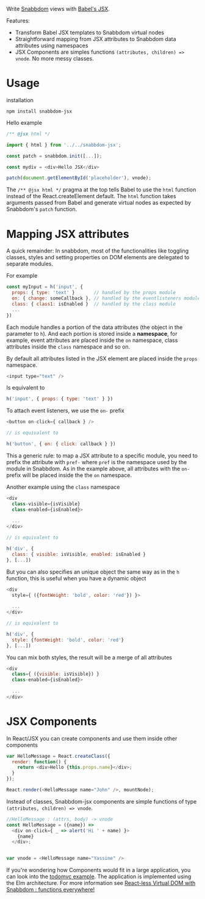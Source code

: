 Write [Snabbdom](https://github.com/paldepind/snabbdom) views with [Babel's JSX](http://babeljs.io/docs/advanced/transformers/other/react/).

Features:

- Transform Babel JSX templates to Snabbdom virtual nodes
- Straightforward mapping from JSX attributes to Snabbdom data attributes using namespaces 
- JSX Components are simples functions `(attributes, children) => vnode`. No more messy classes.

Usage
======

installation

```
npm install snabbdom-jsx
```

Hello example

```js
/** @jsx html */

import { html } from '../../snabbdom-jsx';

const patch = snabbdom.init([...]);

const mydiv = <div>Hello JSX</div>

patch(document.getElementById('placeholder'), vnode);
```

The `/** @jsx html */` pragma at the top tells Babel to use the `html` function instead of the React.createElement default. The `html` function takes arguments passed from Babel and generate virtual nodes as expected by Snabbdom's `patch` function.

Mapping JSX attributes
=======================

A quick remainder: In snabbdom, most of the functionalities like toggling classes, styles and setting properties on DOM elements are delegated to separate modules.

For example

```js
const myInput = h('input', { 
  props: { type: 'text' }       // handled by the props module
  on: { change: someCallback }, // handled by the eventlisteners module
  class: { class1: isEnabled }  // handled by the class module
  ...
})
```

Each module handles a portion of the data attributes (the object in the parameter to `h`). And each portion is stored inside a **namespace**, for example, event attributes are placed inside the `on` namespace, class attributes inside the `class` namespace and so on.


By default all attributes listed in the JSX element are placed inside the `props` namespace.


```js
<input type="text" />
```
Is equivalent to

```js
h('input', { props: { type: 'text' } })
```

To attach event listeners, we use the `on-` prefix

```js
<button on-click={ callback } />

// is equivalent to

h('button', { on: { click: callback } })
```


This a generic rule: to map a JSX attribute to a specific module, you need to prefix the attribute with `pref-` where `pref` is the namespace used by the module in Snabbdom. As in the example above, all attributes with the `on-` prefix will be placed inside the the `on` namespace.

Another example using the `class` namespace


```js
<div
  class-visible={isVisible}
  class-enabled={isEnabled}>
  
  ...
</div>

// is equivalent to

h('div', { 
  class: { visible: isVisible, enabled: isEnabled } 
}, [...])
```

But you can also specifies an unique object the same way as in the `h` function, this is useful when you have a dynamic object 

```js
<div
  style={ ({fontWeight: 'bold', color: 'red'}) }>
  
  ...
</div>

// is equivalent to

h('div', { 
  style: {fontWeight: 'bold', color: 'red'} 
}, [...])
```

You can mix both styles, the result will be a merge of all attributes


```js
<div
  class={ ({visible: isVisible}) }
  class-enabled={isEnabled}>
  
  ...
</div>
```


JSX Components
===============

In React/JSX you can create components and use them inside other components

```js
var HelloMessage = React.createClass({
  render: function() {
    return <div>Hello {this.props.name}</div>;
  }
});

React.render(<HelloMessage name="John" />, mountNode);
```

Instead of classes, Snabbdom-jsx components are simple functions of type  `(attributes, children) => vnode`.

```js
//HelloMessage : (attrs, body) -> vnode
const HelloMessage = ({name}) =>
  <div on-click={ _ => alert('Hi ' + name) }>
    {name}
  </div>;


var vnode = <HelloMessage name="Yassine" />
```

If you're wondering how Components would fit in a large application, you can look into the [todomvc example](https://github.com/yelouafi/snabbdom-jsx/tree/master/examples/todomvc). The application is implemented using the Elm architecture. For more information see [React-less Virtual DOM with Snabbdom : functions everywhere!](https://medium.com/@yelouafi/react-less-virtual-dom-with-snabbdom-functions-everywhere-53b672cb2fe3)